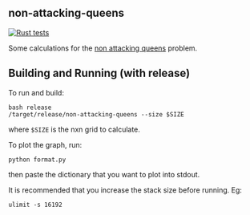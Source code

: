 ## non-attacking-queens
[![Rust tests](https://github.com/InnovativeInventor/non-attacking-queens/actions/workflows/test.yaml/badge.svg)](https://github.com/InnovativeInventor/non-attacking-queens/actions/workflows/test.yaml)

Some calculations for the [non attacking queens](https://www.maa.org/sites/default/files/may_2006_-_noon55524.pdf) problem.

## Building and Running (with release)
To run and build:
```
bash release
/target/release/non-attacking-queens --size $SIZE
```
where `$SIZE` is the nxn grid to calculate.

To plot the graph, run:
```
python format.py
```
then paste the dictionary that you want to plot into stdout.

It is recommended that you increase the stack size before running. Eg:
```
ulimit -s 16192
```

